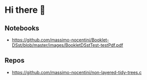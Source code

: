 # Hi there 👋

## Notebooks

- https://github.com/massimo-nocentini/Booklet-DSst/blob/master/images/BookletDSstTest-testPdf.pdf

## Repos

- https://github.com/massimo-nocentini/non-layered-tidy-trees.c
